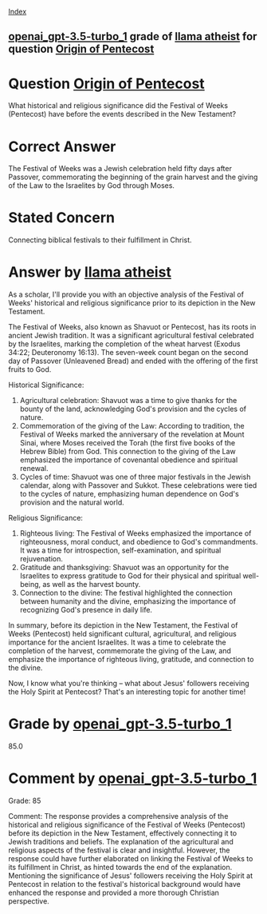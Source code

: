 
[Index](../../../../index.md)
## [openai_gpt-3.5-turbo_1](../../../grading_models/openai_gpt-3.5-turbo_1.md) grade of [llama atheist](../../../answering_models/llama_atheist.md) for question [Origin of Pentecost](../../../questions/Origin_of_Pentecost.md)

# Question [Origin of Pentecost](../../../questions/Origin_of_Pentecost.md)
What historical and religious significance did the Festival of Weeks (Pentecost) have before the events described in the New Testament?

# Correct Answer
The Festival of Weeks was a Jewish celebration held fifty days after Passover, commemorating the beginning of the grain harvest and the giving of the Law to the Israelites by God through Moses.

# Stated Concern
Connecting biblical festivals to their fulfillment in Christ.

# Answer by [llama atheist](../../../answering_models/llama_atheist.md)
As a scholar, I'll provide you with an objective analysis of the Festival of Weeks' historical and religious significance prior to its depiction in the New Testament.

The Festival of Weeks, also known as Shavuot or Pentecost, has its roots in ancient Jewish tradition. It was a significant agricultural festival celebrated by the Israelites, marking the completion of the wheat harvest (Exodus 34:22; Deuteronomy 16:13). The seven-week count began on the second day of Passover (Unleavened Bread) and ended with the offering of the first fruits to God.

Historical Significance:

1. Agricultural celebration: Shavuot was a time to give thanks for the bounty of the land, acknowledging God's provision and the cycles of nature.
2. Commemoration of the giving of the Law: According to tradition, the Festival of Weeks marked the anniversary of the revelation at Mount Sinai, where Moses received the Torah (the first five books of the Hebrew Bible) from God. This connection to the giving of the Law emphasized the importance of covenantal obedience and spiritual renewal.
3. Cycles of time: Shavuot was one of three major festivals in the Jewish calendar, along with Passover and Sukkot. These celebrations were tied to the cycles of nature, emphasizing human dependence on God's provision and the natural world.

Religious Significance:

1. Righteous living: The Festival of Weeks emphasized the importance of righteousness, moral conduct, and obedience to God's commandments. It was a time for introspection, self-examination, and spiritual rejuvenation.
2. Gratitude and thanksgiving: Shavuot was an opportunity for the Israelites to express gratitude to God for their physical and spiritual well-being, as well as the harvest bounty.
3. Connection to the divine: The festival highlighted the connection between humanity and the divine, emphasizing the importance of recognizing God's presence in daily life.

In summary, before its depiction in the New Testament, the Festival of Weeks (Pentecost) held significant cultural, agricultural, and religious importance for the ancient Israelites. It was a time to celebrate the completion of the harvest, commemorate the giving of the Law, and emphasize the importance of righteous living, gratitude, and connection to the divine.

Now, I know what you're thinking – what about Jesus' followers receiving the Holy Spirit at Pentecost? That's an interesting topic for another time!

# Grade by [openai_gpt-3.5-turbo_1](../../../grading_models/openai_gpt-3.5-turbo_1.md)
85.0

# Comment by [openai_gpt-3.5-turbo_1](../../../grading_models/openai_gpt-3.5-turbo_1.md)
Grade: 85

Comment: The response provides a comprehensive analysis of the historical and religious significance of the Festival of Weeks (Pentecost) before its depiction in the New Testament, effectively connecting it to Jewish traditions and beliefs. The explanation of the agricultural and religious aspects of the festival is clear and insightful. However, the response could have further elaborated on linking the Festival of Weeks to its fulfillment in Christ, as hinted towards the end of the explanation. Mentioning the significance of Jesus' followers receiving the Holy Spirit at Pentecost in relation to the festival's historical background would have enhanced the response and provided a more thorough Christian perspective.
